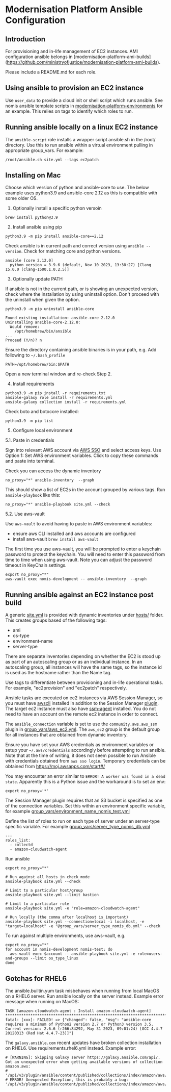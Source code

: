 # Modernisation Platform Ansible Configuration

## Introduction

For provisioning and in-life management of EC2 instances. AMI configuration ansible
belongs in [modernisation-platform-ami-builds] (https://github.com/ministryofjustice/modernisation-platform-ami-builds).

Please include a README.md for each role.

## Using ansible to provision an EC2 instance

Use `user_data` to provide a cloud init or shell script which runs
ansible. See nomis ansible template scripts in [modernisation-platform-environments](https://github.com/ministryofjustice/modernisation-platform-environments/tree/main/terraform/environments/nomis/templates/) for an example. This relies on
tags to identify which roles to run.

## Running ansible locally on a linux EC2 instance

The `ansible-script` role installs a wrapper script ansible.sh in the /root/ directory.
Use this to run ansible within a virtual environment pulling in appropriate group_vars.
For example:

```
/root/ansible.sh site.yml --tags ec2patch
```

## Installing on Mac

Choose which version of python and ansible-core to use. The below
example uses python3.9 and ansible-core 2.12 as this is compatible with some
older OS.

1. Optionally install a specific python versoin

```
brew install python@3.9
```

2. Install ansible using pip

```
python3.9 -m pip install ansible-core==2.12
```

Check ansible is in current path and correct version using `ansible --version`.
Check for matching core and python versions.

```
ansible [core 2.12.0]
  python version = 3.9.6 (default, Nov 10 2023, 13:38:27) [Clang 15.0.0 (clang-1500.1.0.2.5)]
```

3. Optionally update PATH

If ansible is not in the current path, or is showing an unexpected version,
check where the installation by using uninstall option. Don't proceed with
the uninstall when given the option.

```
python3.9 -m pip uninstall ansible-core

Found existing installation: ansible-core 2.12.0
Uninstalling ansible-core-2.12.0:
  Would remove:
    /opt/homebrew/bin/ansible
...
Proceed (Y/n)? n
```

Ensure the directory containing ansible binaries is in your path, e.g.
Add following to  `~/.bash_profile`

```
PATH=/opt/homebrew/bin:$PATH
```

Open a new terminal window and re-check Step 2.

4. Install requirements

```
python3.9 -m pip install -r requirements.txt
ansible-galaxy role install -r requirements.yml
ansible-galaxy collection install -r requirements.yml
```

Check boto and botocore installed:

```
python3.9 -m pip list
```

5. Configure local environment

5.1. Paste in credentials

Sign into relevant AWS account via [AWS SSO](https://moj.awsapps.com/start/) and select access keys.
Use Option 1: Set AWS environment variables.
Click to copy these commands and paste into terminal.

Check you can access the dynamic inventory

```
no_proxy="*" ansible-inventory  --graph
```

This should show a list of EC2s in the account grouped by various tags. Run `ansible-playbook` like this:

```
no_proxy="*" ansible-playbook site.yml --check
```

5.2. Use aws-vault

Use `aws-vault` to avoid having to paste in AWS environment variables:

- ensure aws CLI installed and aws accounts are configured
- install aws-vault `brew install aws-vault`

The first time you use aws-vault, you will be prompted to enter a keychain password
to protect the keychain. You will need to enter this password from time to time
when using aws-vault. Note you can adjust the password timeout in KeyChain settings.

```
export no_proxy="*"
aws-vault exec nomis-development -- ansible-inventory  --graph
```

## Running ansible against an EC2 instance post build

A generic [site.yml](/ansible/site.yml) is provided with dynamic inventories
under [hosts/](/ansible/hosts/) folder. This creates groups based of the following
tags:

- ami
- os-type
- environment-name
- server-type

There are separate inventories depending on whether the EC2 is stood up
as part of an autoscaling group or as an individual instance. In an autoscaling
group, all instances will have the same tags, so the instance id is used as the
hostname rather than the Name tag.

Use tags to differentiate between provisioning and in-life operational
tasks. For example, "ec2provision" and "ec2patch" respectively.

Ansible tasks are executed on ec2 instances via AWS Session Manager, so you must have [awscli](https://docs.aws.amazon.com/cli/latest/userguide/install-cliv2-mac.html#cliv2-mac-install-cmd) installed in addition to the Session Manager [plugin](https://docs.aws.amazon.com/systems-manager/latest/userguide/session-manager-working-with-install-plugin.html#install-plugin-macos-signed). The target ec2 instance must also have [ssm-agent](https://docs.aws.amazon.com/systems-manager/latest/userguide/ssm-agent.html) installed. You do not need to have an account on the remote ec2 instance in order to connect.

The `ansible_connection` variable is set to use the `community.aws.aws_ssm` plugin in [group_vars/aws_ec2.yml](/ansible/group_vars/aws_ec2.yml). The `aws_ec2` group is the default group for all instances that are obtained from dynamic inventory.

Ensure you have set your AWS credentials as environment variables or setup your `~/.aws/credentials` accordingly before attempting to run ansible. Note that at the time of writing, it does not seem possible to run Ansible with credentials obtained from `aws sso login`. Temporary credentials can be obtained from https://moj.awsapps.com/start#/

You may encounter an error similar to `ERROR! A worker was found in a dead state`. Apparently this is a Python issue and the workaround is to set an env:

```
export no_proxy='*'
```

The Session Manager plugin requires that an S3 bucket is specified as one of the connection variables. Set this within an environment specific variable, for example [group_vars/environment_name_nomis_test.yml](/ansible/group_vars/environment_name_nomis_test.yml)

Define the list of roles to run on each type of server under an server-type specific variable. For example [group_vars/server_type_nomis_db.yml](/ansible/group_vars/server_type_nomis_db.yml)

```
---
roles_list:
  - collectd
  - amazon-cloudwatch-agent
```

Run ansible

```
export no_proxy="*"

# Run against all hosts in check mode
ansible-playbook site.yml --check

# Limit to a particular host/group
ansible-playbook site.yml --limit bastion

# Limit to a particular role
ansible-playbook site.yml -e "role=amazon-cloudwatch-agent"

# Run locally (the comma after localhost is important)
ansible-playbook site.yml --connection=local -i localhost, -e "target=localhost" -e "@group_vars/server_type_nomis_db.yml" --check
```

To run against multiple environments, use aws-vault, e.g.
```
export no_proxy="*"
for account in nomis-development nomis-test; do
  aws-vault exec $account -- ansible-playbook site.yml -e role=users-and-groups --limit os_type_linux
done
```

## Gotchas for RHEL6

The ansible.builtin.yum task misbehaves when running from local MacOS on a RHEL6 server.
Run ansible locally on the server instead.  Example error message when running on MacOS:

```
TASK [amazon-cloudwatch-agent : Install amazon-cloudwatch-agent] **********************************************************************************************
fatal: [xxx]: FAILED! => {"changed": false, "msg": "ansible-core requires a minimum of Python2 version 2.7 or Python3 version 3.5. Current version: 2.6.6 (r266:84292, May 31 2023, 09:01:24) [GCC 4.4.7 20120313 (Red Hat 4.4.7-23)]"}
```

The `galaxy.ansible.com` recent updates have broken collection installation on RHEL6.
Use requirements.rhel6.yml instead.  Example error:

```
# [WARNING]: Skipping Galaxy server https://galaxy.ansible.com/api/. Got an unexpected error when getting available versions of collection amazon.aws:
# '/api/v3/plugin/ansible/content/published/collections/index/amazon/aws/versions/'
# ERROR! Unexpected Exception, this is probably a bug: '/api/v3/plugin/ansible/content/published/collections/index/amazon/aws/versions/'
```
